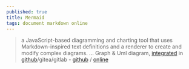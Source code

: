 ```yaml
---
published: true
title: Mermaid
tags: document markdown online
---
```

> a JavaScript-based diagramming and charting tool that uses Markdown-inspired text definitions and a renderer to create and modify complex diagrams. ... Graph & Uml diagram, [integrated](https://news.ycombinator.com/item?id=32653602)  in [github](https://github.blog/2022-02-14-include-diagrams-markdown-files-mermaid/)/gitea/gitlab - [github](https://github.com/mermaid-js/mermaid) / [online](https://mermaid.live)
